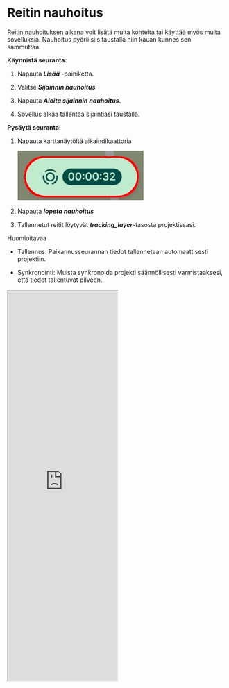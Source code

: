 # Reitin nauhoitus

Reitin nauhoituksen aikana voit lisätä muita kohteita tai käyttää myös muita sovelluksia. Nauhoitus pyörii siis taustalla niin kauan kunnes sen sammuttaa.

**Käynnistä seuranta:**

1.  Napauta ***Lisää*** -painiketta.

2.  Valitse ***Sijainnin nauhoitus***

3.  Napauta ***Aloita sijainnin nauhoitus***.

4.  Sovellus alkaa tallentaa sijaintiasi taustalla.

**Pysäytä seuranta:**

1.  Napauta karttanäytöltä aikaindikaattoria

    ![](img/mobile-app-stop-tracking.DN3LYoE-.jpg)

2.  Napauta ***lopeta nauhoitus***

3.  Tallennetut reitit löytyvät ***tracking_layer***-tasosta projektissasi.

Huomioitavaa

-   Tallennus: Paikannusseurannan tiedot tallennetaan automaattisesti projektiin.

-   Synkronointi: Muista synkronoida projekti säännöllisesti varmistaaksesi, että tiedot tallentuvat pilveen.

<iframe src="https://drive.google.com/file/d/1iAFJwCUwlcTLW9dgt3xghvVP_HD7z_m6/preview" width="50%" height="900" allowfullscreen="allowfullscreen">

</iframe>
